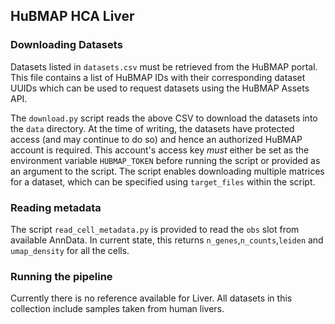 ## HuBMAP HCA Liver

### Downloading Datasets

Datasets listed in `datasets.csv` must be retrieved from the HuBMAP portal. This file contains a list of HuBMAP IDs with their corresponding dataset UUIDs which can be used to request datasets using the HuBMAP Assets API.

The `download.py` script reads the above CSV to download the datasets into the `data` directory. At the time of writing, the datasets have protected access (and may continue to do so) and hence an authorized HuBMAP account is required. This account's access key *must* either be set as the environment variable `HUBMAP_TOKEN` before running the script or provided as an argument to the script. The script enables downloading multiple matrices for a dataset, which can be specified using `target_files` within the script.

### Reading metadata
The script `read_cell_metadata.py` is provided to read the `obs` slot from available AnnData. In current state, this returns `n_genes`,`n_counts`,`leiden` and `umap_density` for all the cells.

### Running the pipeline
Currently there is no reference available for Liver. All datasets in this collection include samples taken from human livers.
